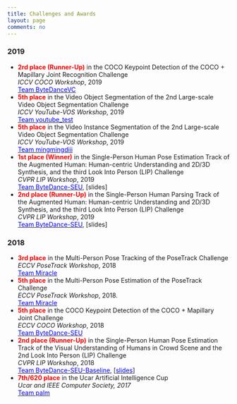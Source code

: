 ```yaml
---
title: Challenges and Awards
layout: page
comments: no
---
```


### 2019

- <b><font color="red">2rd place (Runner-Up)</font></b> in the COCO Keypoint Detection of the COCO + Mapillary Joint Recognition Challenge <br>
<i>ICCV COCO Workshop</i>, 2019 <br>
<a href="http://cocodataset.org/#keypoints-leaderboard"><font color="blue">Team ByteDanceVC</font></a>
- <b><font color="red">5th place</font></b> in the Video Object Segmentation of the 2nd Large-scale Video Object Segmentation Challenge <br>
<i>ICCV YouTube-VOS Workshop</i>, 2019 <br>
<a href="https://youtube-vos.org/challenge/2019/leaderboard"><font color="blue">Team youtube_test</font></a>
- <b><font color="red">5th place</font></b> in the Video Instance Segmentation of the 2nd Large-scale Video Object Segmentation Challenge <br>
<i>ICCV YouTube-VOS Workshop</i>, 2019 <br>
<a href="https://youtube-vos.org/challenge/2019/leaderboard"><font color="blue">Team mingmingdiii</font></a>
- <b><font color="red">1st place (Winner)</font></b> in the Single-Person Human Pose Estimation Track of the Augmented Human: Human-centric Understanding and 2D/3D Synthesis, and the third Look Into Person (LIP) Challenge <br>
<i>CVPR LIP Workshop</i>, 2019 <br>
<a href="https://vuhcs.github.io"><font color="blue">Team ByteDance-SEU</font></a>, [slides]
- <b><font color="red">2nd place (Runner-Up)</font></b> in the Single-Person Human Parsing Track of the Augmented Human: Human-centric Understanding and 2D/3D Synthesis, and the third Look Into Person (LIP) Challenge <br>
<i>CVPR LIP Workshop</i>, 2019 <br>
<a href="https://vuhcs.github.io"><font color="blue">Team ByteDance-SEU</font></a>, [slides]

### 2018

- <b><font color="red">3rd place</font></b> in the Multi-Person Pose Tracking of the PoseTrack Challenge <br>
<i>ECCV PoseTrack Workshop</i>, 2018 <br>
<a href="https://posetrack.net/workshops/eccv2018/posetrack_eccv_2018_results.html"><font color="blue">Team Miracle</font></a>
- <b><font color="red">5th place</font></b> in the Multi-Person Pose Estimation of the PoseTrack Challenge <br>
<i>ECCV PoseTrack Workshop</i>, 2018. <br>
<a href="https://posetrack.net/workshops/eccv2018/posetrack_eccv_2018_results.html"><font color="blue">Team Miracle</font></a>
- <b><font color="red">5th place</font></b> in the COCO Keypoint Detection of the COCO + Mapillary Joint Challenge <br>
<i>ECCV COCO Workshop</i>, 2018 <br>
<a href="http://cocodataset.org/#keypoints-leaderboard"><font color="blue">Team ByteDance-SEU</font></a>
- <b><font color="red">2nd place (Runner-Up)</font></b> in the Single-Person Human Pose Estimation Track of the Visual Understanding of Humans in Crowd Scene and the 2nd Look Into Person (LIP) Challenge <br>
<i>CVPR LIP Workshop</i>, 2018 <br>
<a href="http://sysu-hcp.net/lip/pose_lb.php?type=2"><font color="blue">Team ByteDance-SEU-Baseline</font></a>, [<a href="https://7color94.github.io/files/CVPR-18%20LIP.pdf"><font color="blue">slides</font></a>]
- <b><font color="red">7th/620 place</font></b> in the Ucar Artificial Intelligence Cup <br>
<i>Ucar and IEEE Computer Society, 2017</i> <br>
<a href="https://www.biendata.com/competition/UAI/final-leaderboard/"><font color="blue">Team palm</font></a>